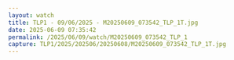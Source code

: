 ```yaml
---
layout: watch
title: TLP1 - 09/06/2025 - M20250609_073542_TLP_1T.jpg
date: 2025-06-09 07:35:42
permalink: /2025/06/09/watch/M20250609_073542_TLP_1
capture: TLP1/2025/202506/20250608/M20250609_073542_TLP_1T.jpg
---
```

